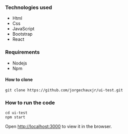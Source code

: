 ### Technologies used
- Html
- Css 
- JavaScript
- Bootstrap
- React
### Requirements
- Nodejs
- Npm
#### How to clone
```
git clone https://github.com/jorgechauxjr/ui-test.git
```
### How to run the code
```
cd ui-test
npm start
```
Open [http://localhost:3000](http://localhost:3000) to view it in the browser.
